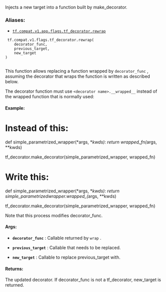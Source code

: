 Injects a new target into a function built by make_decorator.



### Aliases:

- [ `tf.compat.v1.app.flags.tf_decorator.rewrap` ](/api_docs/python/tf/compat/v1/flags/tf_decorator/rewrap)



```
 tf.compat.v1.flags.tf_decorator.rewrap(
    decorator_func,
    previous_target,
    new_target
)
 
```

This function allows replacing a function wrapped by  `decorator_func` ,
assuming the decorator that wraps the function is written as described below.

The decorator function must use  `<decorator name>.__wrapped__`  instead of the
wrapped function that is normally used:



#### Example:


# Instead of this:
def simple_parametrized_wrapper(*args, *<em>kwds):
  return wrapped_fn(</em>args, **kwds)

tf_decorator.make_decorator(simple_parametrized_wrapper, wrapped_fn)



# Write this:
def simple_parametrized_wrapper(*args, *<em>kwds):
  return simple_parametrized<em>wrapper.</em><em>wrapped</em>_(</em>args, **kwds)

tf_decorator.make_decorator(simple_parametrized_wrapper, wrapped_fn)

Note that this process modifies decorator_func.



#### Args:

- **`decorator_func`** : Callable returned by  `wrap` .

- **`previous_target`** : Callable that needs to be replaced.

- **`new_target`** : Callable to replace previous_target with.



#### Returns:
The updated decorator. If decorator_func is not a tf_decorator, new_target
is returned.

